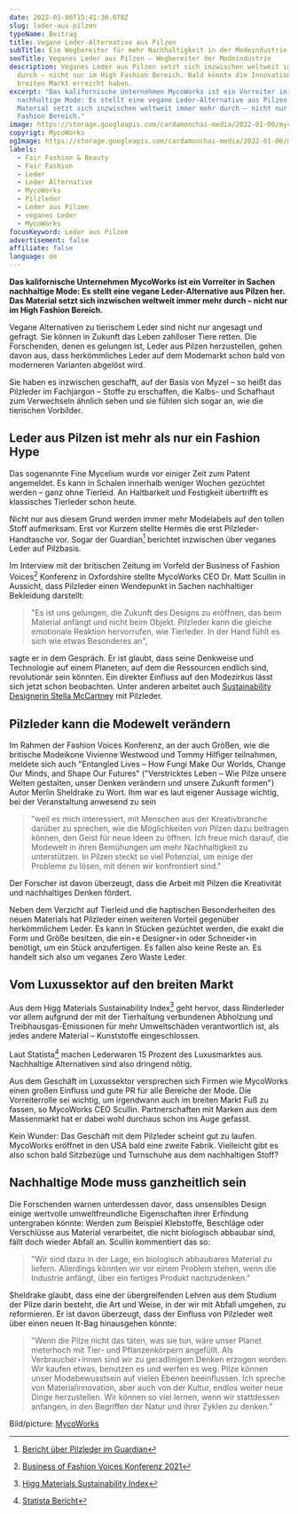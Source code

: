 ```yaml
---
date: 2022-01-06T15:41:30.078Z
slug: leder-aus-pilzen
typeName: Beitrag
title: Vegane Leder-Alternative aus Pilzen
subTitle: Ein Wegbereiter für mehr Nachhaltigkeit in der Modeindustrie
seoTitle: Veganes Leder aus Pilzen – Wegbereiter der Modeindustrie
description: Veganes Leder aus Pilzen setzt sich inzwischen weltweit immer mehr
  durch – nicht nur im High Fashion Bereich. Bald könnte die Innovation auch den
  breiten Markt erreicht haben.
excerpt: "Das kalifornische Unternehmen MycoWorks ist ein Vorreiter in Sachen
  nachhaltige Mode: Es stellt eine vegane Leder-Alternative aus Pilzen her. Das
  Material setzt sich inzwischen weltweit immer mehr durch – nicht nur im High
  Fashion Bereich."
image: https://storage.googleapis.com/cardamonchai-media/2022-01-06/mycoworks-leder-aus-pilzen-jpg-imagine-382828_6c5342_1024_768/640.webp
copyrigt: MycoWorks
ogImage: https://storage.googleapis.com/cardamonchai-media/2022-01-06/mycoworks-leder-aus-pilzen-fb-png-imagine-382828_745f4f_1200_628/640.webp
labels:
  - Fair Fashion & Beauty
  - Fair Fashion
  - Leder
  - Leder Alternative
  - MycoWorks
  - Pilzleder
  - Leder aus Pilzen
  - veganes Leder
  - MycoWorks
focusKeyword: Leder aus Pilzen
advertisement: false
affiliate: false
language: de
---
```

**Das kalifornische Unternehmen MycoWorks ist ein Vorreiter in Sachen nachhaltige Mode: Es stellt eine vegane Leder-Alternative aus Pilzen her. Das Material setzt sich inzwischen weltweit immer mehr durch – nicht nur im High Fashion Bereich.**

Vegane Alternativen zu tierischem Leder sind nicht nur angesagt und gefragt. Sie können in Zukunft das Leben zahlloser Tiere retten. Die Forschenden, denen es gelungen ist, Leder aus Pilzen herzustellen, gehen davon aus, dass herkömmliches Leder auf dem Modemarkt schon bald von moderneren Varianten abgelöst wird.

Sie haben es inzwischen geschafft, auf der Basis von Myzel – so heißt das Pilzleder im Fachjargon – Stoffe zu erschaffen, die Kalbs- und Schafhaut zum Verwechseln ähnlich sehen und sie fühlen sich sogar an, wie die tierischen Vorbilder.

## Leder aus Pilzen ist mehr als nur ein Fashion Hype

Das sogenannte Fine Mycelium wurde vor einiger Zeit zum Patent angemeldet. Es kann in Schalen innerhalb weniger Wochen gezüchtet werden – ganz ohne Tierleid. An Haltbarkeit und Festigkeit übertrifft es klassisches Tierleder schon heute.

Nicht nur aus diesem Grund werden immer mehr Modelabels auf den tollen Stoff aufmerksam. Erst vor Kurzem stellte Hermès die erst Pilzleder-Handtasche vor. Sogar der Guardian[^1] berichtet inzwischen über veganes Leder auf Pilzbasis.

Im Interview mit der britischen Zeitung im Vorfeld der Business of Fashion Voices[^2] Konferenz in Oxfordshire stellte MycoWorks CEO Dr. Matt Scullin in Aussicht, dass Pilzleder einen Wendepunkt in Sachen nachhaltiger Bekleidung darstellt:

> "Es ist uns gelungen, die Zukunft des Designs zu eröffnen, das beim Material anfängt und nicht beim Objekt. Pilzleder kann die gleiche emotionale Reaktion hervorrufen, wie Tierleder. In der Hand fühlt es sich wie etwas Besonderes an",

sagte er in dem Gespräch. Er ist glaubt, dass seine Denkweise und Technologie auf einem Planeten, auf dem die Ressourcen endlich sind, revolutionär sein könnten. Ein direkter Einfluss auf den Modezirkus lässt sich jetzt schon beobachten. Unter anderen arbeitet auch [Sustainability Designerin Stella McCartney](/2021/03/stella-mccartney-vegane-lederalternative-pilz/) mit Pilzleder.

## Pilzleder kann die Modewelt verändern

Im Rahmen der Fashion Voices Konferenz, an der auch Größen, wie die britische Modeikone Vivienne Westwood und Tommy Hilfiger teilnahmen, meldete sich auch "Entangled Lives – How Fungi Make Our Worlds, Change Our Minds, and Shape Our Futures" ("Verstricktes Leben – Wie Pilze unsere Welten gestalten, unser Denken verändern und unsere Zukunft formen") Autor Merlin Sheldrake zu Wort. Ihm war es laut eigener Aussage wichtig, bei der Veranstaltung anwesend zu sein

> "weil es mich interessiert, mit Menschen aus der Kreativbranche darüber zu sprechen, wie die Möglichkeiten von Pilzen dazu beitragen können, den Geist für neue Ideen zu öffnen. Ich freue mich darauf, die Modewelt in ihren Bemühungen um mehr Nachhaltigkeit zu unterstützen. In Pilzen steckt so viel Potenzial, um einige der Probleme zu lösen, mit denen wir konfrontiert sind."

Der Forscher ist davon überzeugt, dass die Arbeit mit Pilzen die Kreativität und nachhaltiges Denken fördert.

Neben dem Verzicht auf Tierleid und die haptischen Besonderheiten des neuen Materials hat Pilzleder einen weiteren Vorteil gegenüber herkömmlichem Leder. Es kann in Stücken gezüchtet werden, die exakt die Form und Größe besitzen, die ein⋆e Designer⋆in oder Schneider⋆in benötigt, um ein Stück anzufertigen. Es fallen also keine Reste an. Es handelt sich also um veganes Zero Waste Leder.

## Vom Luxussektor auf den breiten Markt

Aus dem Higg Materials Sustainability Index[^3] geht hervor, dass Rinderleder vor allem aufgrund der mit der Tierhaltung verbundenen Abholzung und Treibhausgas-Emissionen für mehr Umweltschäden verantwortlich ist, als jedes andere Material – Kunststoffe eingeschlossen.

Laut Statista[^4] machen Lederwaren 15 Prozent des Luxusmarktes aus. Nachhaltige Alternativen sind also dringend nötig.

Aus dem Geschäft im Luxussektor versprechen sich Firmen wie MycoWorks einen großen Einfluss und gute PR für alle Bereiche der Mode. Die Vorreiterrolle sei wichtig, um irgendwann auch im breiten Markt Fuß zu fassen, so MycoWorks CEO Scullin. Partnerschaften mit Marken aus dem Massenmarkt hat er dabei wohl durchaus schon ins Auge gefasst.

Kein Wunder: Das Geschäft mit dem Pilzleder scheint gut zu laufen. MycoWorks eröffnet in den USA bald eine zweite Fabrik. Vielleicht gibt es also schon bald Sitzbezüge und Turnschuhe aus dem nachhaltigen Stoff?

## Nachhaltige Mode muss ganzheitlich sein

Die Forschenden warnen unterdessen davor, dass unsensibles Design einige wertvolle umweltfreundliche Eigenschaften ihrer Erfindung untergraben könnte: Werden zum Beispiel Klebstoffe, Beschläge oder Verschlüsse aus Material verarbeitet, die nicht biologisch abbaubar sind, fällt doch wieder Abfall an. Scullin kommentiert das so:

> "Wir sind dazu in der Lage, ein biologisch abbaubares Material zu liefern. Allerdings könnten wir vor einem Problem stehen, wenn die Industrie anfängt, über ein fertiges Produkt nachzudenken."

Sheldrake glaubt, dass eine der übergreifenden Lehren aus dem Studium der Pilze darin besteht, die Art und Weise, in der wir mit Abfall umgehen, zu reformieren. Er ist davon überzeugt, dass der Einfluss von Pilzleder weit über einen neuen It-Bag hinausgehen könnte:

> "Wenn die Pilze nicht das täten, was sie tun, wäre unser Planet meterhoch mit Tier- und Pflanzenkörpern angefüllt. Als Verbraucher⋆innen sind wir zu geradlinigem Denken erzogen worden. Wir kaufen etwas, benutzen es und werfen es weg. Pilze können unser Modebewusstsein auf vielen Ebenen beeinflussen. Ich spreche von Materialinnovation, aber auch von der Kultur, endlos weiter neue Dinge herzustellen. Wir können so viel lernen, wenn wir stattdessen anfangen, in den Begriffen der Natur und ihrer Zyklen zu denken."

Bild/picture: [MycoWorks](https://www.mycoworks.com/our-heritage)

[^1]: [Bericht über Pilzleder im Guardian](https://www.theguardian.com/science/2021/dec/02/californian-firm-touts-mushroom-leather-as-sustainability-gamechanger)
[^2]: [Business of Fashion Voices Konferenz 2021](https://www.businessoffashion.com/events/news-analysis/voices-returns-to-soho-farmhouse-this-december/)
[^3]: [Higg Materials Sustainability Index](https://howtohigg.org/higg-msi/leather/)
[^4]: [Statista Bericht](https://www.statista.com/study/56841/luxury-leather-goods-report/)